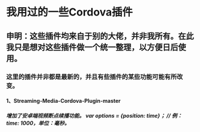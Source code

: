 # 我用过的一些Cordova插件
## 申明：这些插件均来自于别的大佬，并非我所有。在此我只是想对这些插件做一个统一整理，以方便日后使用。

### 这里的插件并非都是最新的，并且有些插件的某些功能可能有所改变。

#### 1、Streaming-Media-Cordova-Plugin-master
##### 增加了安卓端视频断点续播功能。 var options = {position: time}； // 例：time: 1000，单位：毫秒。


